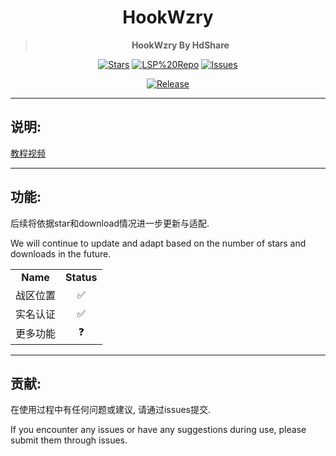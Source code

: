 <div align="center">

<h1>HookWzry</h1>

> **HookWzry By HdShare**

<div align="center">

  [![Stars](https://img.shields.io/github/stars/Xposed-Modules-Repo/me.hd.hookwzry?label=stars)](https://github.com/Xposed-Modules-Repo/me.hd.hookwzry)
  [![LSP%20Repo](https://img.shields.io/github/downloads/Xposed-Modules-Repo/me.hd.hookwzry/total?label=LSP%20Repo&labelColor=F48FB1)](https://github.com/Xposed-Modules-Repo/me.hd.hookwzry/releases)
  [![Issues](https://img.shields.io/github/issues/Xposed-Modules-Repo/me.hd.hookwzry)](https://github.com/Xposed-Modules-Repo/me.hd.hookwzry/issues)

</div>

[![Release](https://img.shields.io/github/v/release/Xposed-Modules-Repo/me.hd.hookwzry)](https://github.com/Xposed-Modules-Repo/me.hd.hookwzry/releases/latest)

</div>

---
## 说明:

[教程视频](https://www.bilibili.com/video/BV1Mq421A7Pk)

---
## 功能:

后续将依据star和download情况进一步更新与适配.

We will continue to update and adapt based on the number of stars and downloads in the future.

<table>
    <tr>
        <td align="center"><b>Name</b></td>
        <td align="center"><b>Status</b></td>
    </tr>
    <tr>
        <td align="center">战区位置</td>
        <td align="center">✅</td>
    </tr>
    <tr>
        <td align="center">实名认证</td>
        <td align="center">✅</td>
    </tr>
    <tr>
        <td align="center">更多功能</td>
        <td align="center">❓</td>
    </tr>
</table>

---
## 贡献:

在使用过程中有任何问题或建议, 请通过issues提交.

If you encounter any issues or have any suggestions during use, please submit them through issues.

